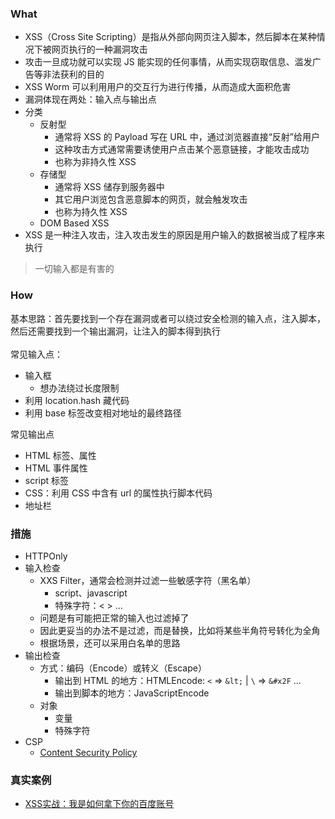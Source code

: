 ### What

- XSS（Cross Site Scripting）是指从外部向网页注入脚本，然后脚本在某种情况下被网页执行的一种漏洞攻击
- 攻击一旦成功就可以实现 JS 能实现的任何事情，从而实现窃取信息、滥发广告等非法获利的目的
- XSS Worm 可以利用用户的交互行为进行传播，从而造成大面积危害
- 漏洞体现在两处：输入点与输出点
- 分类
  + 反射型
    - 通常将 XSS 的 Payload 写在 URL 中，通过浏览器直接“反射”给用户
    - 这种攻击方式通常需要诱使用户点击某个恶意链接，才能攻击成功
    - 也称为非持久性 XSS
  + 存储型
    - 通常将 XSS 储存到服务器中
    - 其它用户浏览包含恶意脚本的网页，就会触发攻击
    - 也称为持久性 XSS
  + DOM Based XSS
- XSS 是一种注入攻击，注入攻击发生的原因是用户输入的数据被当成了程序来执行

> 一切输入都是有害的


### How

基本思路：首先要找到一个存在漏洞或者可以绕过安全检测的输入点，注入脚本，然后还需要找到一个输出漏洞，让注入的脚本得到执行
<br>
<br>
常见输入点：
- 输入框
  + 想办法绕过长度限制
- 利用 location.hash 藏代码
- 利用 base 标签改变相对地址的最终路径

常见输出点
- HTML 标签、属性
- HTML 事件属性
- script 标签
- CSS：利用 CSS 中含有 url 的属性执行脚本代码
- 地址栏

### 措施
- HTTPOnly
- 输入检查
  + XXS Filter，通常会检测并过滤一些敏感字符（黑名单）
    - script、javascript
    - 特殊字符：< > ...
  + 问题是有可能把正常的输入也过滤掉了
  + 因此更妥当的办法不是过滤，而是替换，比如将某些半角符号转化为全角
  + 根据场景，还可以采用白名单的思路
- 输出检查
  + 方式：编码（Encode）或转义（Escape）
    - 输出到 HTML 的地方：HTMLEncode: `<` => `&lt;` | `\` => `&#x2F` ...
    - 输出到脚本的地方：JavaScriptEncode 
  + 对象
    - 变量
    - 特殊字符
- CSP
  + [Content Security Policy](https://jaq.alibaba.com/community/art/show?articleid=518)


### 真实案例

- [XSS实战：我是如何拿下你的百度账号](https://zhuanlan.zhihu.com/p/24249045)
